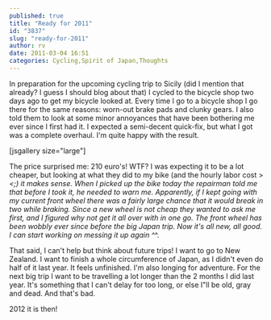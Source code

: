 ```yaml
---
published: true
title: "Ready for 2011"
id: "3837"
slug: "ready-for-2011"
author: rv
date: 2011-03-04 16:51
categories: Cycling,Spirit of Japan,Thoughts
---
```

In preparation for the upcoming cycling trip to Sicily (did I mention that already? I guess I should blog about that) I cycled to the bicycle shop two days ago to get my bicycle looked at. Every time I go to a bicycle shop I go there for the same reasons: worn-out brake pads and clunky gears. I also told them to look at some minor annoyances that have been bothering me ever since I first had it. I expected a semi-decent quick-fix, but what I got was a complete overhaul. I'm quite happy with the result.

[jsgallery size="large"]

The price surprised me: 210 euro's! WTF? I was expecting it to be a lot cheaper, but looking at what they did to my bike (and the hourly labor cost &gt;_&lt;;) it makes sense. When I picked up the bike today the repairman told me that before I took it, he needed to warn me. Apparently, if I kept going with my current front wheel there was a fairly large chance that it would break in two while braking. Since a new wheel is not cheap they wanted to ask me first, and I figured why not get it all over with in one go. The front wheel has been wobbly ever since before the big Japan trip. Now it's all new, all good. I can start working on messing it up again ^_^.

That said, I can't help but think about future trips! I want to go to New Zealand. I want to finish a whole circumference of Japan, as I didn't even do half of it last year. It feels unfinished. I'm also longing for adventure. For the next big trip I want to be travelling a lot longer than the 2 months I did last year. It's something that I can't delay for too long, or else I"ll be old, gray and dead. And that's bad.

2012 it is then!

&nbsp;